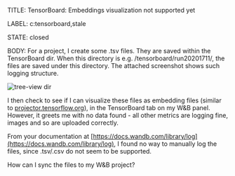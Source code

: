 TITLE:
TensorBoard: Embeddings visualization not supported yet

LABEL:
c:tensorboard,stale

STATE:
closed

BODY:
For a project, I create some .tsv files. They are saved within the TensorBoard dir. When this directory is e.g. /tensorboard/run20201711/, the files are saved under this directory. The attached screenshot shows such logging structure.

![tree-view dir](https://user-images.githubusercontent.com/50734087/99505549-416b4080-2981-11eb-8b13-2c2c6be08b9c.png)

I then check to see if I can visualize these files as embedding files (similar to [projector.tensorflow.org](projector.tensorflow.org)), in the TensorBoard tab on my W&B panel.
However, it greets me with no data found - all other metrics are logging fine, images and so are uploaded correctly.

From your documentation at [https://docs.wandb.com/library/log](https://docs.wandb.com/library/log), I found no way to manually log the files, since .tsv/.csv do not seem to be supported.

How can I sync the files to my W&B project?



